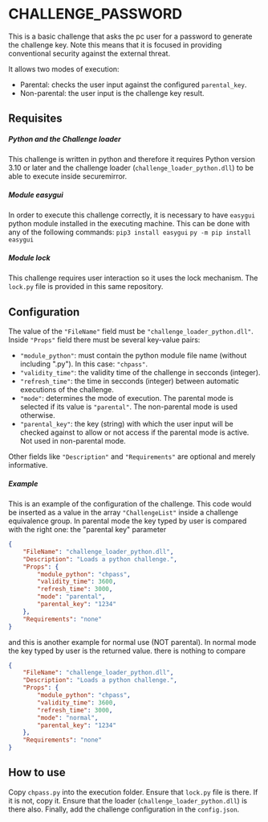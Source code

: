 # CHALLENGE_PASSWORD
This is a basic challenge that asks the pc user for a password to generate the challenge key. Note this means that it is focused in providing conventional security against the external threat.

It allows two modes of execution:
* Parental: checks the user input against the configured `parental_key`.
* Non-parental: the user input is the challenge key result.




## Requisites

##### Python and the Challenge loader
This challenge is written in python and therefore it requires Python version 3.10 or later and the challenge loader (`challenge_loader_python.dll`) to be able to execute inside securemirror.

##### Module easygui
In order to execute this challenge correctly, it is necessary to have `easygui` python module installed in the executing machine. This can be done with any of the following commands:
`pip3 install easygui`
`py -m pip install easygui`

##### Module lock
This challenge requires user interaction so it uses the lock mechanism. The `lock.py` file is provided in this same repository.




## Configuration
The value of the `"FileName"` field must be `"challenge_loader_python.dll"`.
Inside `"Props"` field there must be several key-value pairs:
* `"module_python"`: must contain the python module file name (without including ".py"). In this case: `"chpass"`.
* `"validity_time"`: the validity time of the challenge in secconds (integer).
* `"refresh_time"`: the time in secconds (integer) between automatic executions of the challenge.
* `"mode"`: determines the mode of execution. The parental mode is selected if its value is `"parental"`. The non-parental mode is used otherwise.
* `"parental_key"`: the key (string) with which the user input will be checked against to allow or not access if the parental mode is active. Not used in non-parental mode.

Other fields like `"Description"` and `"Requirements"` are optional and merely informative.


##### Example
This is an example of the configuration of the challenge. This code would be inserted as a value in the array `"ChallengeList"` inside a challenge equivalence group.
In parental mode the key typed by user is compared with the right one: the "parental key" parameter
```json
{
	"FileName": "challenge_loader_python.dll",
	"Description": "Loads a python challenge.",
	"Props": {
		"module_python": "chpass",
		"validity_time": 3600,
		"refresh_time": 3000,
		"mode": "parental",
		"parental_key": "1234"
	},
	"Requirements": "none"
}
```

and this is another example for normal use (NOT parental). 
In normal mode the key typed by user is the returned value. there is nothing to compare
```json
{
	"FileName": "challenge_loader_python.dll",
	"Description": "Loads a python challenge.",
	"Props": {
		"module_python": "chpass",
		"validity_time": 3600,
		"refresh_time": 3000,
		"mode": "normal",
		"parental_key": "1234"
	},
	"Requirements": "none"
}
```


## How to use
Copy `chpass.py` into the execution folder.
Ensure that `lock.py` file is there. If it is not, copy it.
Ensure that the loader (`challenge_loader_python.dll`) is there also.
Finally, add the challenge configuration in the `config.json`.
